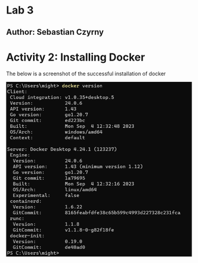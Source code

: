 # Lab 3

## Author: Sebastian Czyrny

# Activity 2: Installing Docker

The below is a screenshot of the successful installation of docker

![lab3_act2](images/lab3_act2.png)